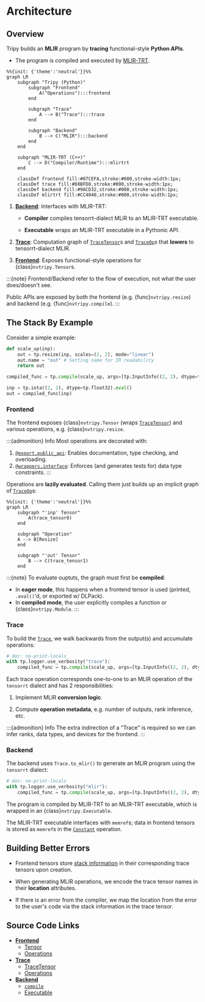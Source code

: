 # Architecture

## Overview

Tripy builds an **MLIR** program by **tracing** functional-style **Python APIs**.

- The program is compiled and executed by
    [MLIR-TRT](https://github.com/NVIDIA/TensorRT-Incubator/tree/main/mlir-tensorrt).


```mermaid
%%{init: {'theme':'neutral'}}%%
graph LR
    subgraph "Tripy (Python)"
        subgraph "Frontend"
            A("Operations"):::frontend
        end

        subgraph "Trace"
            A --> B("Trace"):::trace
        end

        subgraph "Backend"
            B --> C("MLIR"):::backend
        end
    end

    subgraph "MLIR-TRT (C++)"
        C --> D("Compiler/Runtime"):::mlirtrt
    end

    classDef frontend fill:#87CEFA,stroke:#000,stroke-width:1px;
    classDef trace fill:#D8BFD8,stroke:#000,stroke-width:1px;
    classDef backend fill:#9ACD32,stroke:#000,stroke-width:1px;
    classDef mlirtrt fill:#CC4040,stroke:#000,stroke-width:1px;
```

1. [**Backend**](#backend): Interfaces with MLIR-TRT:

    - **Compiler** compiles tensorrt-dialect MLIR to an MLIR-TRT executable.

    - **Executable** wraps an MLIR-TRT executable in a Pythonic API.

2. [**Trace**](#trace): Computation graph of [`TraceTensor`](source:/nvtripy/trace/tensor.py)s
    and [`TraceOp`](source:/nvtripy/trace/ops/base.py)s that **lowers** to tensorrt-dialect MLIR.

3. [**Frontend**](#frontend): Exposes functional-style operations for {class}`nvtripy.Tensor`s.

:::{note}
Frontend/Backend refer to the flow of execution, not what the user does/doesn't see.

Public APIs are exposed by both the frontend (e.g. {func}`nvtripy.resize`) and backend (e.g. {func}`nvtripy.compile`).
:::

## The Stack By Example

Consider a simple example:

```py
def scale_up(inp):
    out = tp.resize(inp, scales=(2, 2), mode="linear")
    out.name = "out" # Setting name for IR readability
    return out

compiled_func = tp.compile(scale_up, args=[tp.InputInfo((2, 2), dtype=tp.float32)])

inp = tp.iota((2, 2), dtype=tp.float32).eval()
out = compiled_func(inp)
```

### Frontend

The frontend exposes {class}`nvtripy.Tensor` (wraps [`TraceTensor`](source:/nvtripy/trace/tensor.py))
and various operations, e.g. {class}`nvtripy.resize`.

:::{admonition} Info
Most operations are decorated with:
1. [`@export.public_api`](source:/nvtripy/export.py): Enables documentation, type checking, and overloading.
2. [`@wrappers.interface`](source:/nvtripy/frontend/wrappers.py): Enforces (and generates tests for) data type constraints.
:::

Operations are **lazily evaluated**.
Calling them just builds up an implicit graph of [`TraceOp`](source:/nvtripy/trace/ops/base.py)s:

```mermaid
%%{init: {'theme':'neutral'}}%%
graph LR
    subgraph "'inp' Tensor"
        A(trace_tensor0)
    end

    subgraph "Operation"
    A --> B[Resize]
    end

    subgraph "'out' Tensor"
        B --> C(trace_tensor1)
    end
```

:::{note}
To evaluate ouptuts, the graph must first be **compiled**:

- In **eager mode**, this happens when a frontend tensor is used (printed, `.eval()`'d, or exported w/ DLPack).
- In **compiled mode**, the user explicitly compiles a function or {class}`nvtripy.Module`.
:::

### Trace

To build the [`Trace`](source:/nvtripy/trace/trace.py), we walk backwards from the output(s) and accumulate operations:

<!-- Tripy: DOC: OMIT Start -->
```py
# doc: no-print-locals
with tp.logger.use_verbosity("trace"):
    compiled_func = tp.compile(scale_up, args=[tp.InputInfo((2, 2), dtype=tp.float32)])
```
<!-- Tripy: DOC: OMIT End -->

Each trace operation corresponds one-to-one to an MLIR operation of the `tensorrt` dialect and has 2 responsibilities:

1. Implement MLIR **conversion logic**.

2. Compute **operation metadata**, e.g. number of outputs, rank inference, etc.

:::{admonition} Info
The extra indirection of a "Trace" is required so we can infer ranks, data types, and devices for the frontend.
:::

### Backend

The backend uses `Trace.to_mlir()` to generate an MLIR program using the `tensorrt` dialect:

<!-- Tripy: DOC: OMIT Start -->
```py
# doc: no-print-locals
with tp.logger.use_verbosity("mlir"):
    compiled_func = tp.compile(scale_up, args=[tp.InputInfo((2, 2), dtype=tp.float32)])
```
<!-- Tripy: DOC: OMIT End -->

The program is compiled by MLIR-TRT to an MLIR-TRT executable, which is wrapped
in an {class}`nvtripy.Executable`.

The MLIR-TRT executable interfaces with `memref`s; data in frontend tensors is stored as
`memref`s in the [`Constant`](source:/nvtripy/trace/ops/constant.py) operation.

## Building Better Errors

- Frontend tensors store [stack information](source:/nvtripy/utils/stack_info.py) in their
    corresponding trace tensors upon creation.

- When generating MLIR operations, we encode the trace tensor names in their **location** attributes.

- If there is an error from the compiler, we map the location from the error to
    the user's code via the stack information in the trace tensor.


## Source Code Links

- [**Frontend**](source:/nvtripy/frontend)
    - [Tensor](source:/nvtripy/frontend/tensor.py)
    - [Operations](source:/nvtripy/frontend/ops/)
- [**Trace**](source:/nvtripy/trace)
    - [TraceTensor](source:/nvtripy/trace/tensor.py)
    - [Operations](source:/nvtripy/trace/ops/)
- [**Backend**](source:/nvtripy/backend)
    - [`compile`](source:/nvtripy/backend/api/compile.py)
    - [Executable](source:/nvtripy/backend/api/executable.py)
